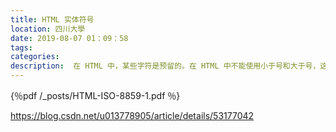 ```yaml
---
title: HTML 实体符号
location: 四川大學
date: 2019-08-07 01：09：58
tags:
categories:
description:  在 HTML 中，某些字符是预留的。在 HTML 中不能使用小于号和大于号，这是因为浏览器会误认为它们是标签。如果希望正确地显示预留字符，我们必须在 HTML 源代码中使用字符实体（character entities）。
---
```


{％pdf /_posts/HTML-ISO-8859-1.pdf ％}

https://blog.csdn.net/u013778905/article/details/53177042
